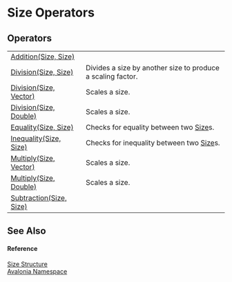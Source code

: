 # Size Operators




## Operators
<table>
<tr>
<td><a href="M_Avalonia_Size_op_Addition">Addition(Size, Size)</a></td>
<td> </td>
</tr>
<tr>
<td><a href="M_Avalonia_Size_op_Division">Division(Size, Size)</a></td>
<td>Divides a size by another size to produce a scaling factor.</td>
</tr>
<tr>
<td><a href="M_Avalonia_Size_op_Division_1">Division(Size, Vector)</a></td>
<td>Scales a size.</td>
</tr>
<tr>
<td><a href="M_Avalonia_Size_op_Division_2">Division(Size, Double)</a></td>
<td>Scales a size.</td>
</tr>
<tr>
<td><a href="M_Avalonia_Size_op_Equality">Equality(Size, Size)</a></td>
<td>Checks for equality between two <a href="T_Avalonia_Size">Size</a>s.</td>
</tr>
<tr>
<td><a href="M_Avalonia_Size_op_Inequality">Inequality(Size, Size)</a></td>
<td>Checks for inequality between two <a href="T_Avalonia_Size">Size</a>s.</td>
</tr>
<tr>
<td><a href="M_Avalonia_Size_op_Multiply">Multiply(Size, Vector)</a></td>
<td>Scales a size.</td>
</tr>
<tr>
<td><a href="M_Avalonia_Size_op_Multiply_1">Multiply(Size, Double)</a></td>
<td>Scales a size.</td>
</tr>
<tr>
<td><a href="M_Avalonia_Size_op_Subtraction">Subtraction(Size, Size)</a></td>
<td> </td>
</tr>
</table>

## See Also


#### Reference
<a href="T_Avalonia_Size">Size Structure</a>  
<a href="N_Avalonia">Avalonia Namespace</a>  

